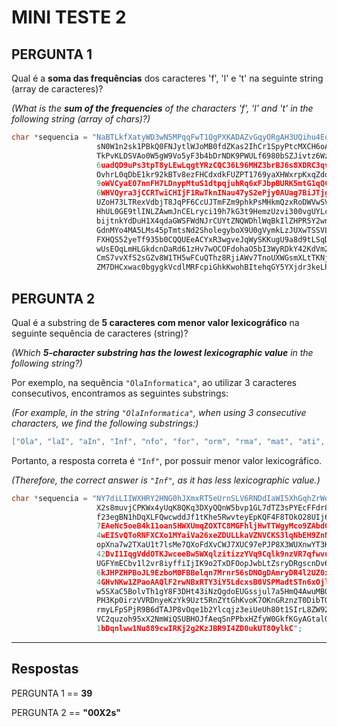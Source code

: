 # MINI TESTE 2

## PERGUNTA 1

Qual é a **soma das frequências** dos caracteres 'f', 'l' e 't' na seguinte string (array de caracteres)?

*(What is the **sum of the frequencies** of the characters 'f', 'l' and 't' in the following string (array of chars)?)*

```C
char *sequencia = "NaBTLkfXatyWD3wN5MPqqFwT1QgPXKADAZvGqyORgAH3UQihu4EqaLAsDJlvSHSCROaHn
                   sN0W1n2sk1PBkQ0FNJytlWJoMB0fdZKas2IhCr1SpyPtcMXCH6oAcOASZUaBIrFhJ9NW9
                   TkPvKLDSVAo0W5gW9Vo5yF3b4bDrNDK9PWULf6980bSZJivtz6WzNrViWSkwYdJVuB9D9
                   6uadQD9uPs3tpT8yLEwLqgtYRzCQC36L96MHZ3brBJ6s8XDRC3qvZc00tGb2nl1Cr19N2
                   OvhrL0qDbE1kr92kBTv8ezFHCdxdkFUZPT1769yaXHWxrpKxqZdo4G0ovRYKVbhyf98y0
                   9oWVCyaE07nnFH7LDnypMtuS1dtpqjuhRq6xFJbpBURK5mtG1qQCOH9gKujBwGKlJaLjq
                   6WHVQyra3jCCRTwiCHIjF1RwTknINau47yS2ePjy0AUag7BiJTjgppoUJN7iAkEwNfxeC
                   UZoH73LTRexVdbjT8JqPF6CcUJTmFZm9phkPsMHkmQzxRoDWVwSVOXj9g5NdPg05Lxdyb
                   HhUL0GE9tlINLZAwmJnCELryci19h7kG3t9HemzUzvi300vgUYLcIihza8EpIptHD0g0I
                   bijtnkYdDuH1X4qdaGWSFWdNJrCUYtZNQWDhlWqBkIlZHPR5Y2wngUsn2S1kzzLThUTZg
                   GdnMYo4MA5LMs45pTmtsNd2SholegyboX9U0gVymkLzJUXwTSSVLrBssRNpK3yenQelwD
                   FXHQS52yeTf935b0CQQUEeACYxR3wgveJqWySKKugU9a8d9tLSqDf6HNQ6rhXeySe32hq
                   wUsEOqLmHLGkdcnDaRd61zHv7wOCOFdohaO5bI3WyRDkY42KdVm2zubGwMLuWCojx3lAj
                   CmS7vvXfS2sGZv8W1TH5wFCuQThz8RjiAWv7TnoUXWGsmXLtTKNjknjIId0VD3sKDsm7N
                   ZM7DHCxwac0bgygkVcdlMRFcpiGhkKwohBItehqGY5YXjdr3keLhf6giC1";
```

## PERGUNTA 2

Qual é a substring de **5 caracteres com menor valor lexicográfico** na seguinte sequência de caracteres (string)?

*(Which **5-character substring has the lowest lexicographic value** in the following string?)*

Por exemplo, na sequência `"OlaInformatica"`, ao utilizar 3 caracteres consecutivos, encontramos as seguintes substrings:

*(For example, in the string `"OlaInformatica"`, when using 3 consecutive characters, we find the following substrings:)*

```C
["Ola", "laI", "aIn", "Inf", "nfo", "for", "orm", "rma", "mat", "ati", "tic", "ica"]. 
```

Portanto, a resposta correta é `"Inf"`, por possuir menor valor lexicográfico.

*(Therefore, the correct answer is `"Inf"`, as it has less lexicographic value.)*

```C
char *sequencia = "NY7diLIIWXHRY2HNG0hJXmxRT5eUrnSLV6RNDdIaWI5XhGqhZrWem9Xr9M2RDDjGIsj800
                   X2s8muvjCPKWx4yUqK8QKq3DXyQQnW5bvp1GL7dTZ3sPYEcFFdr8kV5kJ2TAVaQzMDDAN1
                   f23egBN1hDqXLFQwcwddJf1tKhe5RwvteyEpKQF4F8TOkO28UIj6GqE1aGb739Lp4IoxB7
                   7EAeNc5oeB4k11oanSHWXUmqZOXTC8MGFhljHwTTWgyMco9ZAbdQSp5XRWibTEJC9Z4Rbb
                   4wEISvQToRNFXCXo1MYaiVa26xeZDULLkaVZNVCKS3lqNbEH9ZnN2IpW5cx0PX8oWB8n7d
                   opXna7w2TXaU1t7lsMe7QXoFdXvCWJ7XUC97ePJP8X3WUXnwYT3K7pWTlbINLKXgTKUIdm
                   42DvI1IqgVddOTKJwceeBw5WXqlzitizzYVq9Cqlk9nzVR7qfwvuROrYUEW5gCB6pkitPI
                   UGFYmECbv1l2vr8iyffiIjIK9o2TxDFOopJwbLtZsryDRgscnDv6bqvjgcGlkHXffel315
                   6kJHPZHPBoJL9EzboM0FBBelqn7Mrnr56sDNOgDAmryDR4l2UZ0xqOeZFLFovRMXo3NKV2
                   4GHvNKw1ZPaoAAQlF2rwNBxRTY3iY5LdcxsB0VSPMadtSTn6xOjlzlatR8Gy8cizwdqBJ9
                   w5SXaC5BolvTh1gY8F3DHt43iNzQgdoEUGssjul7a5HmQ4AwuMBOLwbsuNhKzYAJkNSHaR
                   PH3Kp0irzVVRDnyeKzYk9Uzt5RnZYtGhKvoK7OKnGRznzT0DibTQTLIAPduRnrkmtfAKtt
                   rmyLFpSPjR9B6dTAJP8vOqe1b2Ylcqjz3eiUeUh80t1SIrL8ZW92LksOqrY3Ge1qIYLcTz
                   VC2quzoh95xX2NmWiQSUBHOJfAeqSnPPbxHZfyW0GkfKGyAGtal05pD8xbSUbSFFOVCrnV
                   1bDqnlww1Nu889cwIRKj2g2KzJBR9I4ZD0ukUT8OylkC";
```
----------------------------------------------------------------------------------------------

## Respostas

PERGUNTA 1 == **39**

PERGUNTA 2 == **"00X2s"**

